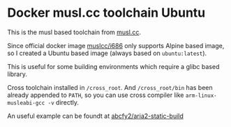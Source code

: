 # Docker musl.cc toolchain Ubuntu

This is the musl based toolchain from [musl.cc](https://musl.cc/).

Since official docker image [muslcc/i686](https://hub.docker.com/r/muslcc/i686) only supports Alpine based image, so I created a Ubuntu based image (always based on `ubuntu:latest`).

This is useful for some building environments which require a glibc based library.

Cross toolchain installed in `/cross_root`. And `/cross_root/bin` has been already appended to `PATH`, so you can use cross compiler like `arm-linux-musleabi-gcc -v` directly.

An useful example can be foundt at [abcfy2/aria2-static-build](https://github.com/abcfy2/aria2-static-build/blob/main/build.sh)
